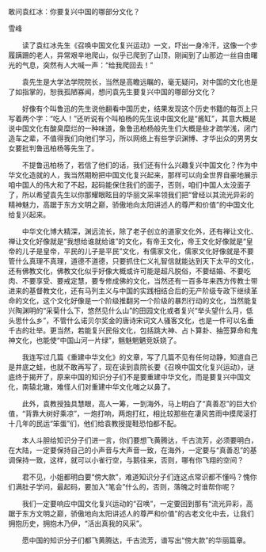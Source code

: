 敢问袁红冰：你要复兴中国的哪部分文化？

雪峰


　　读了袁红冰先生《召唤中国文化复兴运动》一文，吓出一身冷汗，这像一个步履蹒跚的老人，异常艰辛地爬山，似乎已爬到了山顶，刚闻到了山那边一丝自由曙光的气息，突然有人大喊一声：“给我爬回去！”

　　袁先生是大学法学院院长，当然是高瞻远瞩的，毫无疑问，对中国的文化也是了如指掌的，恕我孤陋寡闻，想问袁先生要复兴中国的哪部分文化？

　　好像有个叫鲁迅的先生说他翻看中国历史，结果发现这个历史书籍的每页上只写着两个字：“吃人！”还听说有个叫柏杨的先生说中国文化是“酱缸”，其意大概是说中国文化有酸臭糜烂的一种味道，象鲁迅柏杨般先生们大概是些才疏学浅，闭门造车之辈，不值得我们向他们学习，所以网络上有些学识渊博、才华出众的男男女女要批判鲁迅柏杨等先生了。

　　不提鲁迅柏杨了，若信了他们的话，我们还有什么兴趣复兴中国文化？作为中华文化造就的人，我当然期盼把中国文化复兴起来，那样可以向全世界自豪地展示咱中国人的伟大和了不起，起码能保住我们的面子，否则，咱们中国人太没面子了，所以希望袁先生以你那耀眼眩目的华丽文采率领我们把“曾经以其流光异彩的精神魅力，高踞于东方文明之巅，骄傲地向太阳讲述人的尊严和价值”的中国文化给复兴起来。

　　中华文化博大精深，渊远流长，除了老子创立的道家文化外，还有禅让文化、禅让文化好像就是“我想给谁就给谁”的文化，有帝王文化，帝王文化好像就是“皇帝的儿子是皇帝，平民的儿子是平民”文化，有儒家文化，儒家文化好像就是不要管什么真理不真理，道德不道德，只要抓住仁义礼智信就能达到天下太平的文化，还有佛教文化，佛教文化似乎好像大概或许可能是超凡脱俗，不要结婚、不要吃肉、不要享受、要戒定慧，要专修成佛的文化，当然还有一百多年来西方传教士带进来的基督教文化，还有马列主义与中国的实践相结合后的无产阶级专政下继续革命的文化，这个文化好像是一个阶级推翻另一个阶级的暴烈行动的文化，当然能复兴陶渊明的“采菊什么下，悠然见什么山”的田园文化或者复兴“举头望什么月，低头思什么乡”，不管什么诺贝尔奖金的唐诗宋词文人骚客文化，也是一件可以名垂千古的壮举。更当然，若能复兴民俗文化，包括跳大神、占卜算卦、抽签算命和鬼神文化，也能使“中国山河一片绿”，魑魅魍魉竞妖娆了。

　　我连写过几篇《重建中华文化》的文章，写了几篇不见有任何动静，知道自己是井底之蛙，也就不敢再写了，现在读到袁院长要《召唤中国文化复兴运动》，谜底终于揭开了，原来中国的知识分子们不是要重建中华文化，而是要复兴中国文化，南辕北辙，难怪人们对重建中华文化嗤之以鼻了。

　　此外，袁教授独具慧眼，高人一筹，一到海外，马上明白了“真善忍”的巨大价值，“背靠大树好乘凉”，一炮打响，两炮打红，相比较那些在凄风苦雨中摸爬滚打十几年的民运“笨蛋”们，他们给袁教授提鞋恐怕都不配。

　　本人斗胆给知识分子们进一言，你们要想飞黄腾达，千古流芳，必须要明白，在大陆，一定要保持自己的小声音与大声音一致，在海外，一定要与“真善忍”的基调保持一致，这样，就可以小雀行空，与鹅往来，否则，哪有你飞翔的空间？

　　君不见，小姐都明白要“傍大款”，难道知识分子们连这点常识都不懂吗？愧你们满肚子学问，最起码，要加入“笔会”什么的，否则，落魄之时谁帮你呢？

　　我们一定要响应中国文化复兴运动的“召唤”，一定要回到那有“流光异彩，高踞于东方文明之巅，骄傲地向太阳讲述人的尊严和价值”的古老文化中去，让我们拥抱历史，拥抱木乃伊，“活出真我的风采”。

　　愿中国的知识分子们都飞黄腾达，千古流芳，谱写出“傍大款”的华丽篇章。



